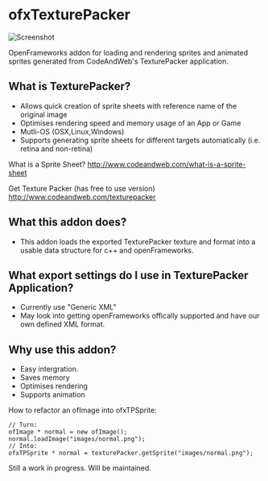 ofxTexturePacker
==============

![Screenshot](https://github.com/danoli3/ofxTexturePacker/raw/master/ofxaddons_thumbnail.png)

OpenFrameworks addon for loading and rendering sprites and animated sprites generated from CodeAndWeb's TexturePacker application.

What is TexturePacker?
----------------

- Allows quick creation of sprite sheets with reference name of the original image
- Optimises rendering speed and memory usage of an App or Game
- Mutli-OS (OSX,Linux,Windows)
- Supports generating sprite sheets for different targets automatically (i.e. retina and non-retina)

What is a Sprite Sheet?
http://www.codeandweb.com/what-is-a-sprite-sheet

Get Texture Packer (has free to use version)
http://www.codeandweb.com/texturepacker

What this addon does?
-------------------

- This addon loads the exported TexturePacker texture and format into a usable data structure for c++ and openFrameworks.


What export settings do I use in TexturePacker Application?
-------------------

- Currently use "Generic XML"
- May look into getting openFrameworks offically supported and have our own defined XML format.

Why use this addon?
-------------------

- Easy intergration.
- Saves memory
- Optimises rendering
- Supports animation


How to refactor an ofImage into ofxTPSprite:
```
// Turn:
ofImage * normal = new ofImage();
normal.loadImage("images/normal.png");
// Into:
ofxTPSprite * normal = texturePacker.getSprite("images/normal.png");

```

Still a work in progress. Will be maintained.

